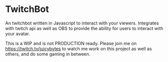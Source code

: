 # TwitchBot
An twitchbot written in Javascript to interact with your viewers.  Integrates with twitch api as well as OBS to provide the ability for users to interact with your avatar.

This is a WIP and is not PRODUCTION ready.  Please join me on https://twitch.tv/juicybytes to watch me work on this project as well as others, and do some gaming in between.